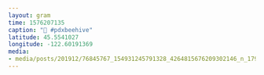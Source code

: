```yaml
---
layout: gram
time: 1576207135
caption: "🐥 #pdxbeehive"
latitude: 45.5541027
longitude: -122.60191369
media:
- media/posts/201912/76845767_154931245791328_4264815676209302146_n_17922398989354171.jpg
---
```

